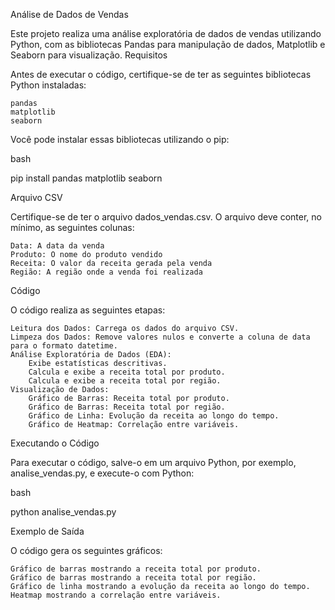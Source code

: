 Análise de Dados de Vendas

Este projeto realiza uma análise exploratória de dados de vendas utilizando Python, com as bibliotecas Pandas para manipulação de dados, Matplotlib e Seaborn para visualização.
Requisitos

Antes de executar o código, certifique-se de ter as seguintes bibliotecas Python instaladas:

    pandas
    matplotlib
    seaborn

Você pode instalar essas bibliotecas utilizando o pip:

bash

pip install pandas matplotlib seaborn

Arquivo CSV

Certifique-se de ter o arquivo dados_vendas.csv. O arquivo deve conter, no mínimo, as seguintes colunas:

    Data: A data da venda
    Produto: O nome do produto vendido
    Receita: O valor da receita gerada pela venda
    Região: A região onde a venda foi realizada

Código

O código realiza as seguintes etapas:

    Leitura dos Dados: Carrega os dados do arquivo CSV.
    Limpeza dos Dados: Remove valores nulos e converte a coluna de data para o formato datetime.
    Análise Exploratória de Dados (EDA):
        Exibe estatísticas descritivas.
        Calcula e exibe a receita total por produto.
        Calcula e exibe a receita total por região.
    Visualização de Dados:
        Gráfico de Barras: Receita total por produto.
        Gráfico de Barras: Receita total por região.
        Gráfico de Linha: Evolução da receita ao longo do tempo.
        Gráfico de Heatmap: Correlação entre variáveis.

Executando o Código

Para executar o código, salve-o em um arquivo Python, por exemplo, analise_vendas.py, e execute-o com Python:

bash

python analise_vendas.py

Exemplo de Saída

O código gera os seguintes gráficos:

    Gráfico de barras mostrando a receita total por produto.
    Gráfico de barras mostrando a receita total por região.
    Gráfico de linha mostrando a evolução da receita ao longo do tempo.
    Heatmap mostrando a correlação entre variáveis.